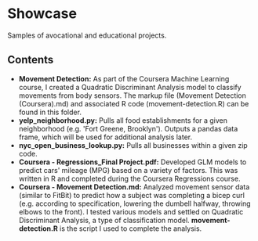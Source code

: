 **Showcase**
=============
Samples of avocational and educational projects.

Contents
----------------
* **Movement Detection:** As part of the Coursera Machine Learning course, I created a Quadratic Discriminant Analysis model to classify movements from body sensors. The markup file (Movement Detection (Coursera).md) and associated R code (movement-detection.R) can be found in this folder.
* **yelp_neighborhood.py:** Pulls all food establishments for a given neighborhood (e.g. 'Fort Greene, Brooklyn'). Outputs a pandas data frame, which will be used for additional analysis later.
* **nyc_open_business_lookup.py:** Pulls all businesses within a given zip code. 
* **Coursera - Regressions_Final Project.pdf:** Developed GLM models to predict cars' mileage (MPG) based on a variety of factors. This was written in R and completed during the Coursera Regressions course.
* **Coursera - Movement Detection.md:** Analyzed movement sensor data (similar to FitBit) to predict how a subject was completing a bicep curl (e.g. according to specification, lowering the dumbell halfway, throwing elbows to the front). I tested various models and settled on Quadratic Discriminant Analysis, a type of classification model. **movement-detection.R** is the script I used to complete the analysis. 


